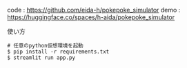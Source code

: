 code : https://github.com/eida-h/pokepoke_simulator
demo : https://huggingface.co/spaces/h-aida/pokepoke_simulator

使い方
```
# 任意のpython仮想環境を起動
$ pip install -r requirements.txt
$ streamlit run app.py
```